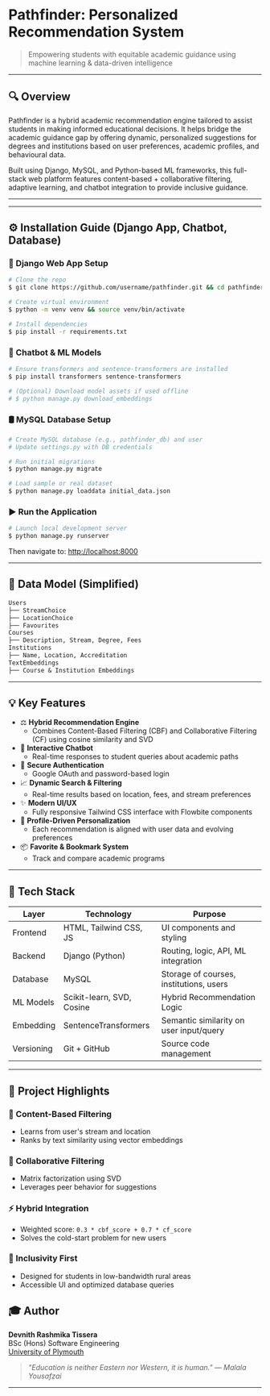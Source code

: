
# Pathfinder: Personalized Recommendation System




> Empowering students with equitable academic guidance using machine learning & data-driven intelligence

---

## 🔍 Overview
Pathfinder is a hybrid academic recommendation engine tailored to assist students in making informed educational decisions. 
It helps bridge the academic guidance gap by offering dynamic, personalized suggestions for degrees and institutions based 
on user preferences, academic profiles, and behavioural data.

Built using Django, MySQL, and Python-based ML frameworks, this full-stack web platform features content-based + collaborative filtering,
adaptive learning, and chatbot integration to provide inclusive guidance.

---

---

## ⚙️ Installation Guide (Django App, Chatbot, Database)

### 🔧 Django Web App Setup
```bash
# Clone the repo
$ git clone https://github.com/username/pathfinder.git && cd pathfinder

# Create virtual environment
$ python -m venv venv && source venv/bin/activate

# Install dependencies
$ pip install -r requirements.txt
```

### 🧠 Chatbot & ML Models
```bash
# Ensure transformers and sentence-transformers are installed
$ pip install transformers sentence-transformers

# (Optional) Download model assets if used offline
# $ python manage.py download_embeddings
```

### 🛢️ MySQL Database Setup
```bash
# Create MySQL database (e.g., pathfinder_db) and user
# Update settings.py with DB credentials

# Run initial migrations
$ python manage.py migrate

# Load sample or real dataset
$ python manage.py loaddata initial_data.json
```

### ▶️ Run the Application
```bash
# Launch local development server
$ python manage.py runserver
```

Then navigate to: [http://localhost:8000](http://localhost:8000)

---

## 🧾 Data Model (Simplified)

```txt
Users
├── StreamChoice
├── LocationChoice
├── Favourites
Courses
├── Description, Stream, Degree, Fees
Institutions
├── Name, Location, Accreditation
TextEmbeddings
├── Course & Institution Embeddings
```

---

## 💡 Key Features

- ⚖️ **Hybrid Recommendation Engine**
  - Combines Content-Based Filtering (CBF) and Collaborative Filtering (CF) using cosine similarity and SVD
- 💬 **Interactive Chatbot**
  - Real-time responses to student queries about academic paths
- 🔐 **Secure Authentication**
  - Google OAuth and password-based login
- 📈 **Dynamic Search & Filtering**
  - Real-time results based on location, fees, and stream preferences
- ✨ **Modern UI/UX**
  - Fully responsive Tailwind CSS interface with Flowbite components
- 👤 **Profile-Driven Personalization**
  - Each recommendation is aligned with user data and evolving preferences
- 📦 **Favorite & Bookmark System**
  - Track and compare academic programs

---

## 🚀 Tech Stack

| Layer        | Technology                 | Purpose                                     |
|--------------|----------------------------|---------------------------------------------|
| Frontend     | HTML, Tailwind CSS, JS     | UI components and styling                   |
| Backend      | Django (Python)            | Routing, logic, API, ML integration         |
| Database     | MySQL                      | Storage of courses, institutions, users     |
| ML Models    | Scikit-learn, SVD, Cosine  | Hybrid Recommendation Logic                |
| Embedding    | SentenceTransformers       | Semantic similarity on user input/query     |
| Versioning   | Git + GitHub               | Source code management                      |

---

## 🌟 Project Highlights

### 🔄 Content-Based Filtering
- Learns from user's stream and location
- Ranks by text similarity using vector embeddings

### 🔄 Collaborative Filtering
- Matrix factorization using SVD
- Leverages peer behavior for suggestions

### ⚡ Hybrid Integration
- Weighted score: `0.3 * cbf_score + 0.7 * cf_score`
- Solves the cold-start problem for new users

### 🧠 Inclusivity First
- Designed for students in low-bandwidth rural areas
- Accessible UI and optimized database queries



## 🎓 Author
**Devnith Rashmika Tissera**  
BSc (Hons) Software Engineering  
[University of Plymouth](https://www.plymouth.ac.uk)  


> _"Education is neither Eastern nor Western, it is human." — Malala Yousafzai_

---


